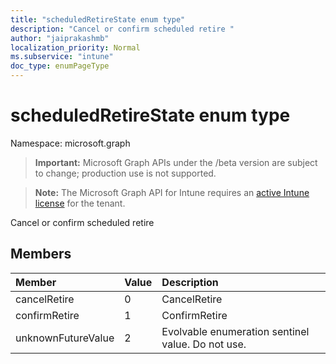 ```yaml
---
title: "scheduledRetireState enum type"
description: "Cancel or confirm scheduled retire "
author: "jaiprakashmb"
localization_priority: Normal
ms.subservice: "intune"
doc_type: enumPageType
---
```


# scheduledRetireState enum type

Namespace: microsoft.graph

> **Important:** Microsoft Graph APIs under the /beta version are subject to change; production use is not supported.

> **Note:** The Microsoft Graph API for Intune requires an [active Intune license](https://go.microsoft.com/fwlink/?linkid=839381) for the tenant.

Cancel or confirm scheduled retire 

## Members
|Member|Value|Description|
|:---|:---|:---|
|cancelRetire|0|CancelRetire|
|confirmRetire|1|ConfirmRetire|
|unknownFutureValue|2|Evolvable enumeration sentinel value. Do not use.|